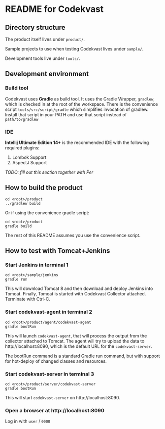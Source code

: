 # README for Codekvast

## Directory structure

The product itself lives under `product/`.

Sample projects to use when testing Codekvast lives under `sample/`.

Development tools live under `tools/`.

## Development environment

### Build tool

Codekvast uses **Gradle** as build tool. It uses the Gradle Wrapper, `gradlew`, which is checked in at the root of the workspace.
There is the convenience script `tools/src/script/gradle` which simplifies invocation of gradlew. Install that script in your PATH
and use that script instead of `path/to/gradlew`

### IDE

**Intellij Ultimate Edition 14+** is the recommended IDE with the following required plugins:

1. Lombok Support
1. AspectJ Support

_TODO: fill out this section together with Per_

## How to build the product
    cd <root>/product
    ../gradlew build

Or if using the convenience gradle script:

    cd <root>/product
    gradle build

The rest of this README assumes you use the convenience script.

## How to test with Tomcat+Jenkins

### Start Jenkins in terminal 1

    cd <root>/sample/jenkins
    gradle run

This will download Tomcat 8 and then download and deploy Jenkins into Tomcat. Finally, Tomcat is started with Codekvast Collector attached.
Terminate with Ctrl-C.

### Start codekvast-agent in terminal 2

    cd <root>/product/agent/codekvast-agent
    gradle bootRun

This will launch `codekvast-agent`, that will process the output from the collector attached to Tomcat. The agent will try to upload the
data to http://localhost:8090, which is the default URL for the `codekvast-server`.

The bootRun command is a standard Gradle run command, but with support for hot-deploy of changed classes and resources.

### Start codekvast-server in terminal 3

    cd <root>/product/server/codekvast-server
    gradle bootRun

This will start `codekvast-server` on http://localhost:8090.

### Open a browser at http://localhost:8090

Log in with `user` / `0000`

